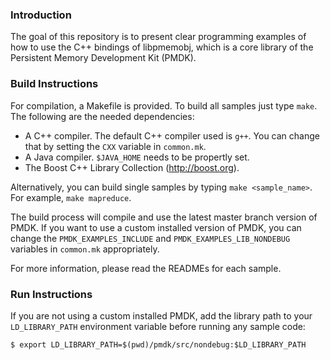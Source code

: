 ### Introduction

The goal of this repository is to present clear programming examples of
how to use the C++ bindings of libpmemobj, which is a core library of the
Persistent Memory Development Kit (PMDK).

### Build Instructions

For compilation, a Makefile is provided.  To build all samples just type
`make`. The following are the needed dependencies:

 - A C++ compiler. The default C++ compiler used is `g++`. You can change that
   by setting the `CXX` variable in `common.mk`.
 - A Java compiler. `$JAVA_HOME` needs to be propertly set.
 - The Boost C++ Library Collection (http://boost.org).

Alternatively, you can build single samples by typing `make <sample_name>`. For
example, `make mapreduce`.

The build process will compile and use the latest master branch version of
PMDK. If you want to use a custom installed version of PMDK, you can change the
`PMDK_EXAMPLES_INCLUDE` and `PMDK_EXAMPLES_LIB_NONDEBUG` variables in
`common.mk` appropriately.

For more information, please read the READMEs for each sample.

### Run Instructions

If you are not using a custom installed PMDK, add the library path to your 
`LD_LIBRARY_PATH` environment variable before running any sample code:

	$ export LD_LIBRARY_PATH=$(pwd)/pmdk/src/nondebug:$LD_LIBRARY_PATH

